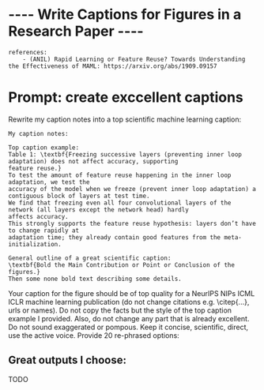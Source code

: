 # ---- Write Captions for Figures in a Research Paper ----
```text
references: 
    - (ANIL) Rapid Learning or Feature Reuse? Towards Understanding the Effectiveness of MAML: https://arxiv.org/abs/1909.09157
```

# Prompt: create exccellent captions
Rewrite my caption notes into a top scientific machine learning caption:
```text
My caption notes:

```
```text
Top caption example:
Table 1: \textbf{Freezing successive layers (preventing inner loop adaptation) does not affect accuracy, supporting 
feature reuse.} 
To test the amount of feature reuse happening in the inner loop adaptation, we test the
accuracy of the model when we freeze (prevent inner loop adaptation) a contiguous block of layers at test time.
We find that freezing even all four convolutional layers of the network (all layers except the network head) hardly
affects accuracy. 
This strongly supports the feature reuse hypothesis: layers don’t have to change rapidly at
adaptation time; they already contain good features from the meta-initialization.

General outline of a great scientific caption:
\textbf{Bold the Main Contribution or Point or Conclusion of the figures.} 
Then some none bold text describing some details.
```
Your caption for the figure should be of top quality for a NeurIPS NIPs ICML ICLR machine learning publication
(do not change citations e.g. \citep{...}, urls or names).
Do not copy the facts but the style of the top caption example I provided.
Also, do not change any part that is already excellent.
Do not sound exaggerated or pompous.
Keep it concise, scientific, direct, use the active voice.
Provide 20 re-phrased options:

## Great outputs I choose:
TODO
